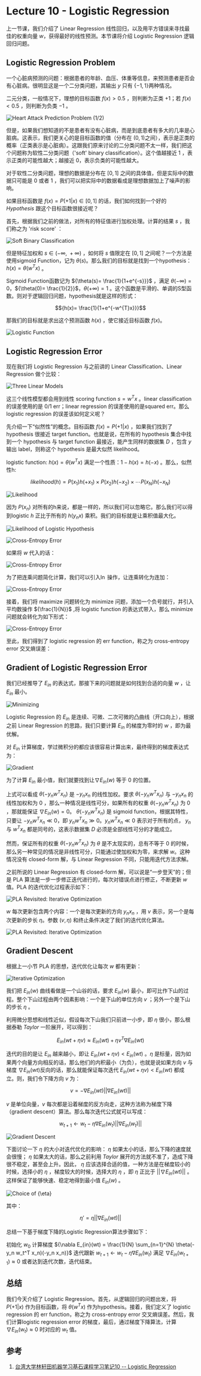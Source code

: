 # Lecture 10 - Logistic Regression

上一节课，我们介绍了 Linear Regression 线性回归，以及用平方错误来寻找最佳的权重向量 ${w}$，获得最好的线性预测。本节课将介绍 Logistic Regression 逻辑回归问题。

## Logistic Regression Problem

一个心脏病预测的问题：根据患者的年龄、血压、体重等信息，来预测患者是否会有心脏病。很明显这是一个二分类问题，其输出 ${y}$ 只有 ${\{-1,1\}}$两种情况。

二元分类，一般情况下，理想的目标函数 ${f(x) > 0.5}$ ，则判断为正类 ${+1}$；若 ${f(x) < 0.5}$ ，则判断为负类 ${-1}$ 。

![Heart Attack Prediction Problem (1/2)](http://ofqm89vhw.bkt.clouddn.com/29bf12343d7b9f97a61daf339d20e4cd.png)

但是，如果我们想知道的不是患者有没有心脏病，而是到底患者有多大的几率是心脏病。这表示，我们更关心的是目标函数的值（分布在 ${(0,1)}$之间），表示是正类的概率（正类表示是心脏病）。这跟我们原来讨论的二分类问题不太一样，我们把这个问题称为软性二分类问题（'soft' binary classification）。这个值越接近 ${1}$ ，表示正类的可能性越大；越接近 ${0}$，表示负类的可能性越大。

对于软性二分类问题，理想的数据是分布在 ${[0,1]}$ 之间的具体值，但是实际中的数据只可能是 ${0}$ 或者 ${1}$ ，我们可以把实际中的数据看成是理想数据加上了噪声的影响。

如果目标函数是 ${f(x)=P(+1|x) \in [0,1]}$ 的话，我们如何找到一个好的 ${Hypothesis}$ 跟这个目标函数很接近呢？

首先，根据我们之前的做法，对所有的特征值进行加权处理。计算的结果 ${s}$ ，我们称之为 'risk score' ：

![Soft Binary Classification](http://ofqm89vhw.bkt.clouddn.com/09d61e2b5df30fbb44940ef0695fa1df.png)

但是特征加权和 ${s \in (-\infty,\ +\infty)}$ ，如何将 ${s}$ 值限定在 ${[0,1]}$ 之间呢？一个方法是使用sigmoid Function，记为 ${\theta(s)}$。那么我们的目标就是找到一个hypothesis： ${h(x) = \theta(w^{T}x)}$ 。

Sigmoid Function函数记为 ${\theta(s)= \frac{1}{1+e^{-s}}}$ ，满足 ${\theta(-\infty)=0}$，${\theta(0)= \frac{1}{2}}$，${\theta(+\infty) = 1}$ 。这个函数是平滑的、单调的S型函数。则对于逻辑回归问题，hypothesis就是这样的形式：

$${h(x)= \frac{1}{1+e^{-w^{T}x}}}$$

那我们的目标就是求出这个预测函数 ${h(x)}$ ，使它接近目标函数 ${f(x)}$。

![Logistic Function](http://ofqm89vhw.bkt.clouddn.com/14fc6be2df72596e0032bf0074fb8d64.png)

## Logistic Regression Error

现在我们将 Logistic Regression 与之前讲的 Linear Classification、Linear Regression 做个比较：

![Three Linear Models](http://ofqm89vhw.bkt.clouddn.com/4a1c6265bde976244a87dad9a8965e3c.png)

这三个线性模型都会用到线性 scoring function ${s = w^{T}x}$ 。linear classification 的误差使用的是 0/1 err；linear regression 的误差使用的是squared err。那么 logistic regression 的误差该如何定义呢？

先介绍一下“似然性”的概念。目标函数 ${f(x) = P(+1|x)}$ ，如果我们找到了 hypothesis 很接近 target function。也就是说，在所有的 hypothesis 集合中找到一个 hypothesis 与 target function 最接近，能产生同样的数据集 ${D}$ ，包含 ${y}$ 输出 label，则称这个 hypothesis 是最大似然 likelihood。

logistic function: ${h(x) = \theta(w^{T}x)}$ 满足一个性质：${1 - h(x)=h(-x)}$ 。那么，似然性h:

$${likelihood(h) = P(x_1)h(+x_1) \times P(x_2)h(-x_2)\times \cdots P(x_N)h(-x_N)}$$

![Likelihood](http://ofqm89vhw.bkt.clouddn.com/b42c8d566e30cce790c2efa5cbb6150d.png)

因为 ${P(x_n)}$ 对所有的h来说，都是一样的，所以我们可以忽略它。那么我们可以得到logistic ${h}$ 正比于所有的 ${h(y_nx)}$ 乘积。我们的目标就是让乘积值最大化。

![Likelihood of Logistic Hypothesis](http://ofqm89vhw.bkt.clouddn.com/9bd89be6343be6cd5b7977ea52fee5b6.png)

![Cross-Entropy Error](http://ofqm89vhw.bkt.clouddn.com/7ce3c2e2d1ba6af9c8c88ae671363068.png)

如果将 ${w}$ 代入的话：

![Cross-Entropy Error](http://ofqm89vhw.bkt.clouddn.com/2d64e61289c8453f8f8ad83a376abce3.png)

为了把连乘问题简化计算，我们可以引入${\ln}$ 操作，让连乘转化为连加：

![Cross-Entropy Error](http://ofqm89vhw.bkt.clouddn.com/ca1316e24daf82d7faf3c16fbaa90ffe.png)

接着，我们将 maximize 问题转化为 minimize 问题，添加一个负号就行，并引入平均数操作 ${\frac{1}{N}}$ ,将 logistic function 的表达式带入，那么 minimize 问题就会转化为如下形式：

![Cross-Entropy Error](http://ofqm89vhw.bkt.clouddn.com/3d868e1f7b8f39a32aeb418f03f6e82b.png)

至此，我们得到了 logistic regression 的 err function，称之为 cross-entropy error 交叉熵误差：

## Gradient of Logistic Regression Error

我们已经推导了 ${E_{in}}$ 的表达式，那接下来的问题就是如何找到合适的向量 ${w}$ ，让 ${E_{in}}$ 最小。

![Minimizing](http://ofqm89vhw.bkt.clouddn.com/95866c2052563d0de1ae5b8ea7a35925.png)

Logistic Regression 的 ${E_{in}}$ 是连续、可微、二次可微的凸曲线（开口向上），根据之前 Linear Regression 的思路，我们只要计算 ${E_{in}}$ 的梯度为零时的 ${w}$ ，即为最优解。

对 ${E_{in}}$ 计算梯度，学过微积分的都应该很容易计算出来，最终得到的梯度表达式为：

![Gradient](http://ofqm89vhw.bkt.clouddn.com/0fa4cfcf0f812ff8bc608a2e9e7d5502.png)

为了计算 ${E_{in}}$ 最小值，我们就要找到让${\nabla E_{in}(w)}$ 等于 ${0}$ 的位置。

上式可以看成 ${\theta(-y_n w^T x_n)}$ 是 ${-y_n x_n}$ 的线性加权。要求 ${\theta(-y_n w^T x_n)}$ 与 ${-y_n x_n}$ 的线性加权和为 ${0}$ ，那么一种情况是线性可分，如果所有的权重 ${\theta(-y_n w^T x_n)}$ 为 ${0}$ ，那就能保证 ${\nabla E_{in}(w) = 0}$。 ${\theta(-y_n w^T x_n)}$ 是 sigmoid function，根据其特性，只要让 ${- y_n w^T x_n \ll 0}$，即 ${y_n w^T x_n \gg 0}$。${y_n w^T x_n \ll 0}$ 表示对于所有的点， ${y_{n}}$ 与 ${w^{T}x_{n}}$ 都是同号的，这表示数据集 ${D}$ 必须是全部线性可分的才能成立。

然而，保证所有的权重 ${\theta(-y_n w^T x_n)}$ 为 ${\theta}$ 是不太现实的，总有不等于 ${0}$ 的时候，那么另一种常见的情况是非线性可分，只能通过使加权和为零，来求解 ${w}$。这种情况没有 closed-form 解，与 Linear Regression 不同，只能用迭代方法求解。

之前所说的 Linear Regression 有 closed-form 解，可以说是“一步登天”的；但是 PLA 算法是一步一步修正迭代进行的，每次对错误点进行修正，不断更新 ${w}$ 值。PLA 的迭代优化过程表示如下：

![PLA Revisited: Iterative Optimization](http://ofqm89vhw.bkt.clouddn.com/920a9266f3b44d20142f94c3d492f6f3.png)

${w}$ 每次更新包含两个内容：一个是每次更新的方向 ${y_{n}x_{n}}$ ，用 ${v}$ 表示，另一个是每次更新的步长 ${\eta}$。参数 ${(v,\eta)}$ 和终止条件决定了我们的迭代优化算法。

![PLA Revisited: Iterative Optimization](http://ofqm89vhw.bkt.clouddn.com/6f9ba611f1ccd014430db6b43705641a.png)

## Gradient Descent

根据上一小节 PLA 的思想，迭代优化让每次 ${w}$ 都有更新：

![Iterative Optimization](http://ofqm89vhw.bkt.clouddn.com/7a392fb63f0f09fa29560ef35b3feaca.png)

我们把 ${E_{in}(w)}$ 曲线看做是一个山谷的话，要求 ${E_{in}(w)}$ 最小，即可比作下山的过程。整个下山过程由两个因素影响：一个是下山的单位方向 ${v}$ ；另外一个是下山的步长 ${\eta}$ 。

利用微分思想和线性近似，假设每次下山我们只前进一小步，即 ${\eta}$ 很小，那么根据泰勒 ${Taylor}$ 一阶展开，可以得到：

$${E_{in} (wt+ \eta v) \approx E_{in}(wt)+ \eta v^T\nabla E_{in} (wt)}$$

迭代的目的是让 ${E_{in}}$ 越来越小，即让 ${E_{in}(wt+ \eta v) < E_{in}(wt)}$ 。${\eta}$ 是标量，因为如果两个向量方向相反的话，那么他们的内积最小（为负），也就是说如果方向 ${v}$ 与梯度 ${\nabla E_{in} (wt) }$反向的话，那么就能保证每次迭代 ${E_{in}(wt+ \eta v)< E_{in}(wt)}$ 都成立。则，我们令下降方向 ${v}$ 为：

$${ v= - \nabla E_{in} (wt)||\nabla E_{in} (wt)||}$$

${v}$ 是单位向量，${v}$ 每次都是沿着梯度的反方向走，这种方法称为梯度下降（gradient descent）算法。那么每次迭代公式就可以写成：

$${w_{t+1} \leftarrow w_t - \eta \nabla E_{in} (w_t)||\nabla E_{in} (w_t)||}$$

![Gradient Descent](http://ofqm89vhw.bkt.clouddn.com/cc4c8bcfc8071d571683dc9672e9fe9c.png)

下面讨论一下 ${\eta}$ 的大小对迭代优化的影响： ${\eta}$ 如果太小的话，那么下降的速度就会很慢； ${\eta}$ 如果太大的话，那么之前利用 ${Taylor}$ 展开的方法就不准了，造成下降很不稳定，甚至会上升。因此， ${\eta}$ 应该选择合适的值，一种方法是在梯度较小的时候，选择小的 ${\eta}$ ，梯度较大的时候，选择大的 ${\eta}$ ，即 ${\eta}$ 正比于 ${||\nabla E_{in} (wt)||}$ 。这样保证了能够快速、稳定地得到最小值 ${E_{in}(w)}$ 。

![Choice of ${\eta}$](http://ofqm89vhw.bkt.clouddn.com/41f7f34401c872381e981652dbec012e.png)

其中：

$${\eta' = \eta||\nabla E_{in}(wt)||}$$

总结一下基于梯度下降的Logistic Regression算法步骤如下：

初始化 ${w_0}$ 计算梯度 ${\nabla E_{in}(wt) = \frac{1}{N} \sum_{n=1}^{N} \theta(-y_n w_t^T x_n)(-y_n x_n)}$ 迭代跟新 ${w_{t+1} \leftarrow w_t - \eta \nabla E_{in}(w_t)}$ 满足 ${\nabla E_{in} (w_{t+1}) \approx 0}$ 或者达到迭代次数，迭代结束。

## 总结

我们今天介绍了 Logistic Regression。首先，从逻辑回归的问题出发，将 ${P(+1|x)}$ 作为目标函数，将 ${θ(w^{T}x)}$ 作为hypothesis。接着，我们定义了 logistic regression 的 err function，称之为 cross-entropy error 交叉熵误差。然后，我们计算logistic regression error 的梯度，最后，通过梯度下降算法，计算 ${\nabla E_{in}(w_t)\approx 0}$ 时对应的 ${w_t}$ 值。

## 参考

1. [台湾大学林轩田机器学习基石课程学习笔记10 -- Logistic Regression](http://blog.csdn.net/red_stone1/article/details/72229903)